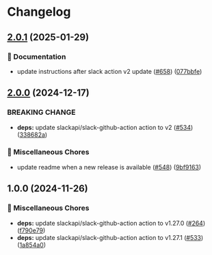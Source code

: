 # Changelog

## [2.0.1](https://github.com/khulnasoft/shared-workflows/compare/send-slack-message-v2.0.0...send-slack-message-v2.0.1) (2025-01-29)


### 📝 Documentation

* update instructions after slack action v2 update ([#658](https://github.com/khulnasoft/shared-workflows/issues/658)) ([077bbfe](https://github.com/khulnasoft/shared-workflows/commit/077bbfebaf982b30cd01297eca94f9e3f02ccff9))

## [2.0.0](https://github.com/khulnasoft/shared-workflows/compare/send-slack-message-v1.0.0...send-slack-message-v2.0.0) (2024-12-17)

### BREAKING CHANGE

* **deps:** update slackapi/slack-github-action action to v2 ([#534](https://github.com/khulnasoft/shared-workflows/issues/534)) ([338682a](https://github.com/khulnasoft/shared-workflows/commit/338682acb95238001a1ea995e660d229e78d4e20))

### 🔧 Miscellaneous Chores

* update readme when a new release is available ([#548](https://github.com/khulnasoft/shared-workflows/issues/548)) ([9bf9163](https://github.com/khulnasoft/shared-workflows/commit/9bf9163126c44247bcee6b6b9390eb488f9ead53))

## 1.0.0 (2024-11-26)


### 🔧 Miscellaneous Chores

* **deps:** update slackapi/slack-github-action action to v1.27.0 ([#264](https://github.com/khulnasoft/shared-workflows/issues/264)) ([f790e79](https://github.com/khulnasoft/shared-workflows/commit/f790e799f029dcfa2174d59263dbe7ff2a51452b))
* **deps:** update slackapi/slack-github-action action to v1.27.1 ([#533](https://github.com/khulnasoft/shared-workflows/issues/533)) ([1a854a0](https://github.com/khulnasoft/shared-workflows/commit/1a854a06dcab7421c2436ae585cf18af09112803))
